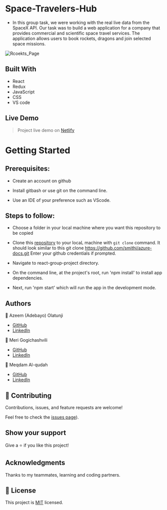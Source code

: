 # Space-Travelers-Hub
- In this group task, we were working with the real live data from the SpaceX API. Our task was to build a web application for a company that provides commercial and scientific space travel services. The application allows users to book rockets, dragons and join selected space missions.

![Rcoekts_Page](https://github.com/Meri-MG/react-group-project/development/src/rockets.png)

## Built With

- React
- Redux
- JavaScript
- CSS
- VS code

## Live Demo

> Project live demo on [Netlify](https://app.netlify.com/sites/vigilant-kowalevski-2e6dd4/overview)


# Getting Started
## Prerequisites:


- Create an account on github

- Install gitbash or use git on the command line.

- Use an IDE of your preference such as VScode.

## Steps to follow:

- Choose a folder in your local machine where you want this repository to be copied

- Clone this [repository](https://github.com/Meri-MG/react-group-project) to your locaL machine with `git clone` command.
It should look similar to this git clone https://github.com/smithj/azure-docs.git Enter your github credentials if prompted.

- Navigate to react-group-project directory.

- On the command line, at the project's root, run 'npm install' to install app dependencies.

- Next, run 'npm start' which will run the app in the development mode.


## Authors

 :man: Azeem (Adebayo) Olatunji

- [GitHub](https://github.com/zemola)
- [LinkedIn](https://www.linkedin.com/in/olatunjiazeem/)

:woman: Meri Gogichashvili
- [GitHub](https://github.com/Meri-MG) 
- [LinkedIn](https://www.linkedin.com/in/meri-gogichashvili/)

:man:  Meqdam Al-qudah

- [GitHub](https://github.com/MeqdamAlqudah)
- [LinkedIn](https://www.linkedin.com/in/meqdam-al-qudah/)

## 🤝 Contributing

Contributions, issues, and feature requests are welcome!

Feel free to check the [issues page](https://github.com/Meri-MG/react-group-project/issues)).

## Show your support

Give a ⭐️ if you like this project!

## Acknowledgments
Thanks to my teammates, learning and coding partners.

## 📝 License

This project is [MIT](./MIT.md) licensed.
